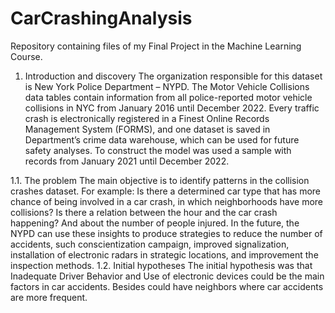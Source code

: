 # CarCrashingAnalysis
Repository containing files of my Final Project in the Machine Learning Course.

1. Introduction and discovery
The organization responsible for this dataset is New York Police Department – NYPD.
The Motor Vehicle Collisions data tables contain information from all police-reported motor vehicle collisions in NYC from January 2016 until December 2022.
Every traffic crash is electronically registered in a Finest Online Records Management System (FORMS), and one dataset is saved in Department’s crime data warehouse, which can be used for future safety analyses.
To construct the model was used a sample with records from January 2021 until December 2022.

1.1. The problem
The main objective is to identify patterns in the collision crashes dataset. For example: Is there a determined car type that has more chance of being involved in a car crash, in which neighborhoods have more collisions? Is there a relation between the hour and the car crash happening? And about the number of people injured.
In the future, the NYPD can use these insights to produce strategies to reduce the number of accidents, such conscientization campaign, improved signalization, installation of electronic radars in strategic locations, and improvement the inspection methods.
1.2. Initial hypotheses
The initial hypothesis was that Inadequate Driver Behavior and Use of electronic devices could be the main factors in car accidents.
Besides could have neighbors where car accidents are more frequent.
